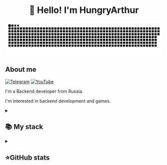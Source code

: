 <h1 align="center">👋 Hello! I'm HungryArthur </h1>

<p align="center">
 <img width="600" src="https://github.com/BaggerFast/BaggerFast/blob/main/assets/github-snake.svg?short_path=68e728e" alt="snake"/>
</p>

## About me
[![Telegram](https://img.shields.io/badge/-Telegram-2CA5E0?style=flat&logo=telegram&logoColor=white)](https://t.me/HungryArthur)
[![YouTube](https://img.shields.io/badge/-YouTube-FF0000?style=flat&logo=youtube&logoColor=white)](https://www.youtube.com/@leenme5227)

I'm a Backend developer from Russia.

I'm interested in backend development and games.


<details align="left">
  <summary><h2><b>📚 My stack</b></h2></summary>
  <p>
    <h3>Langs</h3>
    <img src="https://skillicons.dev/icons?i=html,css,go,java,py,lua" />
    <h3>Frameworks / Tools</h3>
    <img src="https://skillicons.dev/icons?i=windows,linux,apple,git,githubactions,docker,graphql,postgres" />
    <h3>Software</h3>
    <img src="https://skillicons.dev/icons?i=vscode,visualstudio,sublime,stackoverflow,replit" />
    <br>
  </p>
</details>


<details align="left">
  <summary><h2><b>⭐GitHub stats</b></h2></summary>
  <p>
   <img src="https://github-readme-stats.vercel.app/api/top-langs/?username=HungryArthur&layout=compact" />
   <br>
   <img src="https://github-readme-stats.vercel.app/api?username=HungryArthur&show_icons=true&theme=radical" />
    <br>
  </p>
</details>
